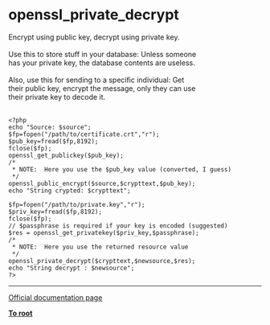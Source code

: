 # openssl_private_decrypt



Encrypt using public key, decrypt using private key.<br><br>Use this to store stuff in your database: Unless someone<br>has your private key, the database contents are useless.<br><br>Also, use this for sending to a specific individual:  Get<br>their public key, encrypt the message, only they can use<br>their private key to decode it.<br><br>

```
<?php
echo "Source: $source";
$fp=fopen("/path/to/certificate.crt","r");
$pub_key=fread($fp,8192);
fclose($fp);
openssl_get_publickey($pub_key);
/*
 * NOTE:  Here you use the $pub_key value (converted, I guess)
 */
openssl_public_encrypt($source,$crypttext,$pub_key);
echo "String crypted: $crypttext";

$fp=fopen("/path/to/private.key","r");
$priv_key=fread($fp,8192);
fclose($fp);
// $passphrase is required if your key is encoded (suggested)
$res = openssl_get_privatekey($priv_key,$passphrase);
/*
 * NOTE:  Here you use the returned resource value
 */
openssl_private_decrypt($crypttext,$newsource,$res);
echo "String decrypt : $newsource";
?>
```
  

---

[Official documentation page](https://www.php.net/manual/en/function.openssl-private-decrypt.php)

**[To root](/README.md)**